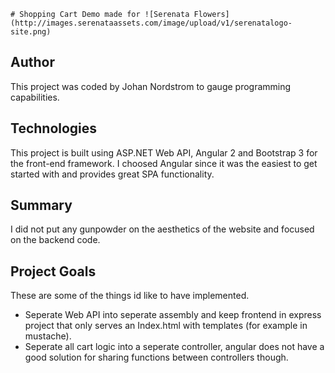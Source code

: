     # Shopping Cart Demo made for ![Serenata Flowers](http://images.serenataassets.com/image/upload/v1/serenatalogo-site.png)

## Author
This project was coded by Johan Nordstrom to gauge programming capabilities. 

## Technologies 
This project is built using ASP.NET Web API, Angular 2 and Bootstrap 3
    for the front-end framework. I choosed Angular since it was the easiest to 
get started with and provides great SPA functionality. 

## Summary
I did not put any gunpowder on the aesthetics of the website and focused on the backend code.

## Project Goals
These are some of the things id like to have implemented. 
* Seperate Web API into seperate assembly and keep frontend in express project
that only serves an Index.html with templates (for example in mustache).
* Seperate all cart logic into a seperate controller, angular does not have a good solution for sharing functions between 
controllers though. 
